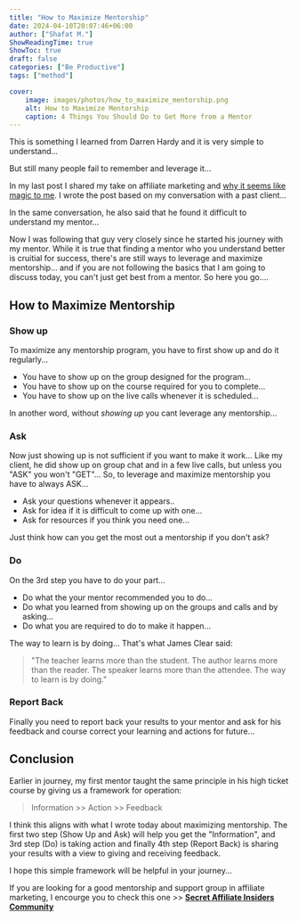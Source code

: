 ```yaml
---
title: "How to Maximize Mentorship"
date: 2024-04-10T20:07:46+06:00
author: ["Shafat M."]
ShowReadingTime: true
ShowToc: true
draft: false
categories: ["Be Productive"]
tags: ["method"]

cover: 
    image: images/photos/how_to_maximize_mentorship.png
    alt: How to Maximize Mentorship
    caption: 4 Things You Should Do to Get More from a Mentor
---
```


This is something I learned from Darren Hardy and it is very simple to understand...

But still many people fail to remember and leverage it...

In my last post I shared my take on affiliate marketing and [why it seems like magic to me](https://allthrusmartphone.xyz/about/about-author/). I wrote the post based on my conversation with a past client... 

In the same conversation, he also said that he found it difficult to understand my mentor...

Now I was following that guy very closely since he started his journey with my mentor. While it is true that finding a mentor who you understand better is cruitial for success, there's are still ways to leverage and maximize mentorship... and if you are not following the basics that I am going to discuss today, you can't just get best from a mentor. So here you go....

## How to Maximize Mentorship
### Show up
To maximize any mentorship program, you have to first show up and do it regularly...
- You have to show up on the group designed for the program...
- You have to show up on the course required for you to complete...
- You have to show up on the live calls whenever it is scheduled...

In another word, without *showing up* you cant leverage any mentorship...

### Ask
Now just showing up is not sufficient if you want to make it work...
Like my client, he did show up on group chat and in a few live calls, but unless you "ASK" you won't "GET"... So, to leverage and maximize mentorship you have to always ASK...
- Ask your questions whenever it appears..
- Ask for idea if it is difficult to come up with one...
- Ask for resources if you think you need one...

Just think how can you get the most out a mentorship if you don't ask?

### Do
On the 3rd step you have to do your part...
- Do what the your mentor recommended you to do...
- Do what you learned from showing up on the groups and calls and by asking...
- Do what you are required to do to make it happen...

The way to learn is by doing... That's what James Clear said:
> "The teacher learns more than the student. The author learns more than the reader. The speaker learns more than the attendee. The way to learn is by doing."

### Report Back
Finally you need to report back your results to your mentor and ask for his feedback and course correct your learning and actions for future... 

## Conclusion
Earlier in journey, my first mentor taught the same principle in his high ticket course by giving us a framework for operation:

> Information >> Action >> Feedback

I think this aligns with what I wrote today about maximizing mentorship. The first two step (Show Up and Ask) will help you get the "Information", and 3rd step (Do) is taking action and finally 4th step (Report Back) is sharing your results with a view to giving and receiving feedback. 

I hope this simple framework will be helpful in your journey...

If you are looking for a good mentorship and support group in affiliate marketing, I encourge you to check this one >> [**Secret Affiliate Insiders Community**](https://secretaffiliateinsider.com/shafat)